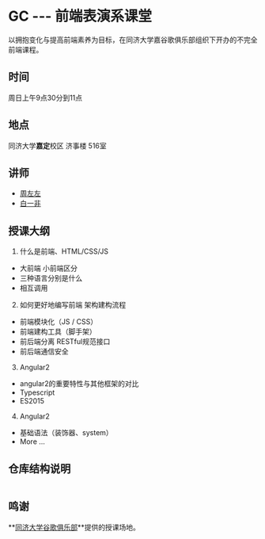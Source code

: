 GC --- 前端表演系课堂
==============
以拥抱变化与提高前端素养为目标，在同济大学嘉谷歌俱乐部组织下开办的不完全前端课程。

## 时间
周日上午9点30分到11点

## 地点
同济大学**嘉定**校区 济事楼 516室

## 讲师
- [周左左](https://github.com/dcalsky)
- [白一非](https://github.com/Softech86)

## 授课大纲

1. 什么是前端、HTML/CSS/JS
 - 大前端 小前端区分
 - 三种语言分别是什么
 - 相互调用

2. 如何更好地编写前端 架构建构流程
 - 前端模块化（JS / CSS）
 - 前端建构工具（脚手架）
 - 前后端分离 RESTful规范接口
 - 前后端通信安全

3. Angular2
 - angular2的重要特性与其他框架的对比
 - Typescript
 - ES2015

4. Angular2
 - 基础语法（装饰器、system）
 - More ...
## 仓库结构说明
```

```
## 鸣谢
**[同济大学谷歌俱乐部](http://sse.tongji.edu.cn/googlecamp)**提供的授课场地。

